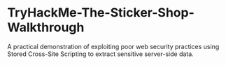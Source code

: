 # TryHackMe-The-Sticker-Shop-Walkthrough
A practical demonstration of exploiting poor web security practices using Stored Cross-Site Scripting to extract sensitive server-side data.
